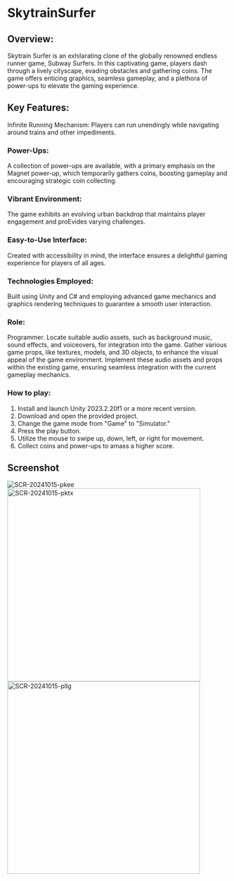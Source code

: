 # SkytrainSurfer

## Overview: 
Skytrain Surfer is an exhilarating clone of the globally renowned endless runner game, Subway Surfers. In this captivating game, players dash through a lively cityscape, evading obstacles and gathering coins. The game offers enticing graphics, seamless gameplay, and a plethora of power-ups to elevate the gaming experience.

## Key Features:
Infinite Running Mechanism: Players can run unendingly while navigating around trains and other impediments.
### Power-Ups: 
A collection of power-ups are available, with a primary emphasis on the Magnet power-up, which temporarily gathers coins, boosting gameplay and encouraging strategic coin collecting.
### Vibrant Environment: 
The game exhibits an evolving urban backdrop that maintains player engagement and proEvides varying challenges.
### Easy-to-Use Interface: 
Created with accessibility in mind, the interface ensures a delightful gaming experience for players of all ages.
### Technologies Employed:
Built using Unity and C# and employing advanced game mechanics and graphics rendering techniques to guarantee a smooth user interaction.

### Role:
Programmer. Locate suitable audio assets, such as background music, sound effects, and voiceovers, for integration into the game. Gather various game props, like textures, models, and 3D objects, to enhance the visual appeal of the game environment. Implement these audio assets and props within the existing game, ensuring seamless integration with the current gameplay mechanics.

### How to play:
1. Install and launch Unity 2023.2.20f1 or a more recent version.
2. Download and open the provided project.
3. Change the game mode from "Game" to "Simulator."
4. Press the play button.
5. Utilize the mouse to swipe up, down, left, or right for movement.
6. Collect coins and power-ups to amass a higher score.

## Screenshot
![SCR-20241015-pkee](https://github.com/user-attachments/assets/62aab7a4-50b4-4433-9f0a-b35e66bca1bb)
<img width="439" alt="SCR-20241015-pktx" src="https://github.com/user-attachments/assets/113c87d3-ccb8-4e16-bf71-a2dd0b0cec72">
<img width="438" alt="SCR-20241015-pllg" src="https://github.com/user-attachments/assets/020601fb-3b2a-445b-a1c3-12ffeec81ac9">


